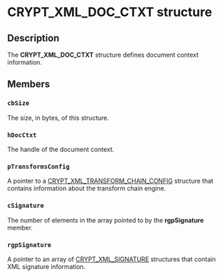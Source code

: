 # CRYPT_XML_DOC_CTXT structure

## Description

The **CRYPT_XML_DOC_CTXT** structure defines document context information.

## Members

### `cbSize`

The size, in bytes, of this structure.

### `hDocCtxt`

The handle of the document context.

### `pTransformsConfig`

A pointer to a [CRYPT_XML_TRANSFORM_CHAIN_CONFIG](https://learn.microsoft.com/windows/desktop/api/cryptxml/ns-cryptxml-crypt_xml_transform_chain_config) structure that contains information about the transform chain engine.

### `cSignature`

The number of elements in the array pointed to by the **rgpSignature** member.

### `rgpSignature`

A pointer to an array of [CRYPT_XML_SIGNATURE](https://learn.microsoft.com/windows/desktop/api/cryptxml/ns-cryptxml-crypt_xml_signature) structures that contain XML signature information.